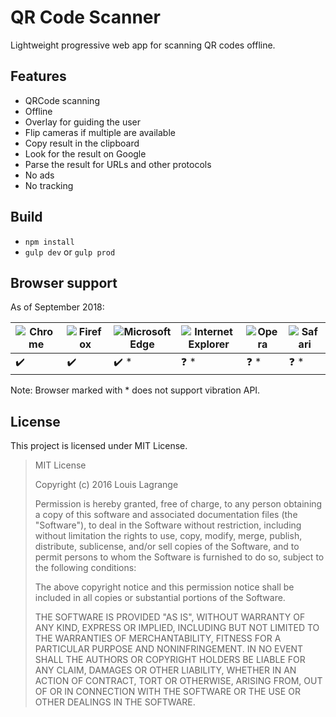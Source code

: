 # QR Code Scanner
Lightweight progressive web app for scanning QR codes offline.

## Features
- QRCode scanning
- Offline
- Overlay for guiding the user
- Flip cameras if multiple are available
- Copy result in the clipboard
- Look for the result on Google
- Parse the result for URLs and other protocols
- No ads
- No tracking

## Build
* `npm install`
* `gulp dev` or `gulp prod`

## Browser support
As of September 2018:

![Chrome](https://raw.githubusercontent.com/alrra/browser-logos/master/src/chrome/chrome_32x32.png) | ![Firefox](https://raw.githubusercontent.com/alrra/browser-logos/master/src/firefox/firefox_32x32.png) | ![Microsoft Edge](https://raw.githubusercontent.com/alrra/browser-logos/master/src/edge/edge_32x32.png) | ![Internet Explorer](https://raw.githubusercontent.com/alrra/browser-logos/master/src/archive/internet-explorer_9-11/internet-explorer_9-11_32x32.png) | ![Opera](https://raw.githubusercontent.com/alrra/browser-logos/master/src/opera/opera_32x32.png) | ![Safari](https://raw.githubusercontent.com/alrra/browser-logos/master/src/safari/safari_32x32.png)
--- | --- | --- | --- | --- | ---
 ✔️ | ✔️ | ✔️ \* | ❓ \* | ❓ \* | ❓ \*

 Note: Browser marked with \* does not support vibration API.

## License
This project is licensed under MIT License.

> MIT License
> 
> Copyright (c) 2016 Louis Lagrange
> 
> Permission is hereby granted, free of charge, to any person obtaining a copy
> of this software and associated documentation files (the "Software"), to deal
> in the Software without restriction, including without limitation the rights
> to use, copy, modify, merge, publish, distribute, sublicense, and/or sell
> copies of the Software, and to permit persons to whom the Software is
> furnished to do so, subject to the following conditions:
> 
> The above copyright notice and this permission notice shall be included in all
> copies or substantial portions of the Software.
> 
> THE SOFTWARE IS PROVIDED "AS IS", WITHOUT WARRANTY OF ANY KIND, EXPRESS OR
> IMPLIED, INCLUDING BUT NOT LIMITED TO THE WARRANTIES OF MERCHANTABILITY,
> FITNESS FOR A PARTICULAR PURPOSE AND NONINFRINGEMENT. IN NO EVENT SHALL THE
> AUTHORS OR COPYRIGHT HOLDERS BE LIABLE FOR ANY CLAIM, DAMAGES OR OTHER
> LIABILITY, WHETHER IN AN ACTION OF CONTRACT, TORT OR OTHERWISE, ARISING FROM,
> OUT OF OR IN CONNECTION WITH THE SOFTWARE OR THE USE OR OTHER DEALINGS IN THE
> SOFTWARE.
